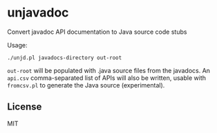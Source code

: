 # unjavadoc

Convert javadoc API documentation to Java source code stubs

Usage:

    ./unjd.pl javadocs-directory out-root

`out-root` will be populated with .java source files from the javadocs.
An `api.csv` comma-separated list of APIs will also be written,
usable with `fromcsv.pl` to generate the Java source (experimental).

## License

MIT

